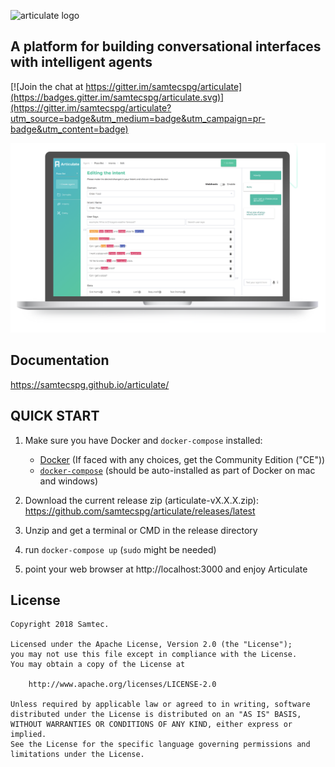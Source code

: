 ![articulate logo](./docs/img/articulate-logo.png)

## A platform for building conversational interfaces with intelligent agents

[![Join the chat at https://gitter.im/samtecspg/articulate](https://badges.gitter.im/samtecspg/articulate.svg)](https://gitter.im/samtecspg/articulate?utm_source=badge&utm_medium=badge&utm_campaign=pr-badge&utm_content=badge)

![Articulate Interface](./docs/img/main-ilus.png)

## Documentation

https://samtecspg.github.io/articulate/

## QUICK START

1. Make sure you have Docker and `docker-compose` installed:

   * [Docker](https://docs.docker.com/engine/installation/) (If faced with any choices, get the Community Edition ("CE"))
   * [`docker-compose`](https://docs.docker.com/compose/install/) (should be auto-installed as part of Docker on mac and windows)

2. Download the current release zip (articulate-vX.X.X.zip): https://github.com/samtecspg/articulate/releases/latest

3. Unzip and get a terminal or CMD in the release directory

4. run `docker-compose up` (`sudo` might be needed)

5. point your web browser at  http://localhost:3000 and enjoy Articulate

## License
```
Copyright 2018 Samtec.

Licensed under the Apache License, Version 2.0 (the "License");
you may not use this file except in compliance with the License.
You may obtain a copy of the License at

    http://www.apache.org/licenses/LICENSE-2.0

Unless required by applicable law or agreed to in writing, software
distributed under the License is distributed on an "AS IS" BASIS,
WITHOUT WARRANTIES OR CONDITIONS OF ANY KIND, either express or implied.
See the License for the specific language governing permissions and
limitations under the License.
```


